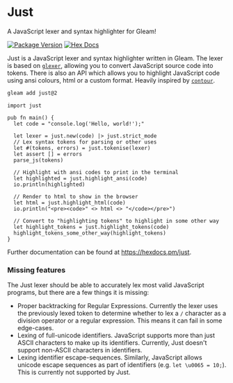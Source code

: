 # Just

A JavaScript lexer and syntax highlighter for Gleam!

[![Package Version](https://img.shields.io/hexpm/v/just)](https://hex.pm/packages/just)
[![Hex Docs](https://img.shields.io/badge/hex-docs-ffaff3)](https://hexdocs.pm/just/)

Just is a JavaScript lexer and syntax highlighter written in Gleam. The lexer is
based on [`glexer`](https://hexdocs.mp/glexer), allowing you to convert JavaScript
source code into tokens. There is also an API which allows you to highlight
JavaScript code using ansi colours, html or a custom format. Heavily inspired
by [`contour`](https://hexdocs.pm/contour).

```sh
gleam add just@2
```

```gleam
import just

pub fn main() {
  let code = "console.log('Hello, world!');"

  let lexer = just.new(code) |> just.strict_mode
  // Lex syntax tokens for parsing or other uses
  let #(tokens, errors) = just.tokenise(lexer)
  let assert [] = errors
  parse_js(tokens)

  // Highlight with ansi codes to print in the terminal
  let highlighted = just.highlight_ansi(code)
  io.println(highlighted)

  // Render to html to show in the browser
  let html = just.highlight_html(code)
  io.println("<pre><code>" <> html <> "</code></pre>")

  // Convert to "highlighting tokens" to highlight in some other way
  let highlight_tokens = just.highlight_tokens(code)
  highlight_tokens_some_other_way(highlight_tokens)
}
```

Further documentation can be found at <https://hexdocs.pm/just>.

### Missing features
The Just lexer should be able to accurately lex most valid JavaScript programs,
but there are a few things it is missing:

- Proper backtracking for Regular Expressions. Currently the lexer uses the previously
  lexed token to determine whether to lex a `/` character as a division operator or a
  regular expression. This means it can fail in some edge-cases.
- Lexing of full-unicode identifiers. JavaScript supports more than just ASCII characters
  to make up its identifiers. Currently, Just doesn't support non-ASCII characters in
  identifiers.
- Lexing identifier escape-sequences. Similarly, JavaScript allows unicode escape sequences
  as part of identifiers (e.g. `let \u0065 = 10;`). This is currently not supported by Just.
